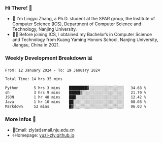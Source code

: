 ### Hi There! 👋 
- 🐳 I'm Lingyu Zhang, a Ph.D. student at the SPAR group, the Institute of Computer Science (ICS), Department of Computer Science and Technology, Nanjing University.
- 🧑‍🎓 Before joining ICS, I obtained my Bachelor’s in Computer Science and Technology from Kuang Yaming Honors School, Nanjing University, Jiangsu, China in 2021.

### Weekly Development Breakdown :bar_chart:

<!--START_SECTION:waka-->

```txt
From: 12 January 2024 - To: 19 January 2024

Total Time: 14 hrs 35 mins

Python       5 hrs 3 mins    ████████▓░░░░░░░░░░░░░░░░   34.68 %
sh           3 hrs 9 mins    █████▒░░░░░░░░░░░░░░░░░░░   21.70 %
JSON         1 hr 48 mins    ███░░░░░░░░░░░░░░░░░░░░░░   12.42 %
Java         1 hr 10 mins    ██░░░░░░░░░░░░░░░░░░░░░░░   08.08 %
Markdown     52 mins         █▓░░░░░░░░░░░░░░░░░░░░░░░   06.03 %
```

<!--END_SECTION:waka-->

<!--
### Github Contributions :octocat:

![](https://raw.githubusercontent.com/yuzi-zly/yuzi-zly/output/github-contribution-grid-snake.svg)              
-->

### More Infos 📖

- 📧Email: zly(at)smail.nju.edu.cn
- 🌀Homepage: [yuzi-zly.github.io](https://yuzi-zly.github.io/)
